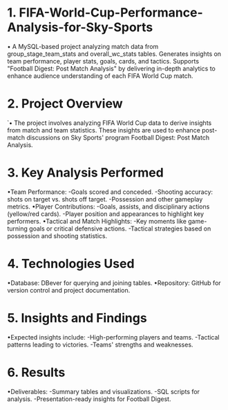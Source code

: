 # 1. FIFA-World-Cup-Performance-Analysis-for-Sky-Sports
 • A MySQL-based project analyzing match data from group_stage_team_stats and overall_wc_stats tables. Generates insights on team performance, player stats, goals, cards, and tactics. Supports "Football Digest: Post 
   Match Analysis" by delivering in-depth analytics to enhance audience understanding of each FIFA World Cup match.
# 2. Project Overview
̉ • The project involves analyzing FIFA World Cup data to derive insights from match and team statistics. These insights are used to enhance post-match discussions on Sky Sports' program Football Digest: Post Match 
   Analysis.
# 3. Key Analysis Performed
 •Team Performance:
  -Goals scored and conceded.
  -Shooting accuracy: shots on target vs. shots off target.
  -Possession and other gameplay metrics.
 •Player Contributions:
  -Goals, assists, and disciplinary actions (yellow/red cards).
  -Player position and appearances to highlight key performers.
 •Tactical and Match Highlights:
  -Key moments like game-turning goals or critical defensive actions.
  -Tactical strategies based on possession and shooting statistics.
# 4. Technologies Used
 •Database: DBever for querying and joining tables.
 •Repository: GitHub for version control and project documentation.
# 5. Insights and Findings
 •Expected insights include:
  -High-performing players and teams.
  -Tactical patterns leading to victories.
  -Teams' strengths and weaknesses.
# 6. Results
 •Deliverables:
  -Summary tables and visualizations.
  -SQL scripts for analysis.
  -Presentation-ready insights for Football Digest.
